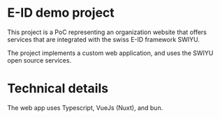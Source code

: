 # E-ID demo project
This project is a PoC representing an organization website that offers services
that are integrated with the swiss E-ID framework SWIYU.

The project implements a custom web application, and uses the SWIYU open source services.


# Technical details
The web app uses Typescript, VueJs (Nuxt), and bun. 
